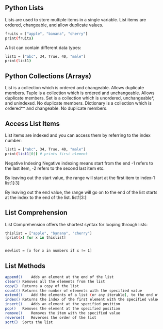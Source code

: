 ## Python Lists
Lists are used to store multiple items in a single variable. 
List items are ordered, changeable, and allow duplicate values.

```bash
fruits = ["apple", "banana", "cherry"]
print(fruits)
```

A list can contain different data types:
```bash
list1 = ["abc", 34, True, 40, "male"]
print(list1)
```


## Python Collections (Arrays)
List is a collection which is ordered and changeable. Allows duplicate members.
Tuple is a collection which is ordered and unchangeable. Allows duplicate members.
Set is a collection which is unordered, unchangeable*, and unindexed. No duplicate members.
Dictionary is a collection which is ordered** and changeable. No duplicate members.

## Access List Items
List items are indexed and you can access them by referring to the index number:

```bash
list1 = ["abc", 34, True, 40, "male"]
print(list1[0]) # prints first element
```
Negative Indexing
Negative indexing means start from the end
-1 refers to the last item, -2 refers to the second last item etc.


By leaving out the start value, the range will start at the first item to index-1
list1[:3]

By leaving out the end value, the range will go on to the end of the list starts at the index to the end of the list.
list1[3:]

## List Comprehension
List Comprehension offers the shortest syntax for looping through lists:

```bash
thislist = ["apple", "banana", "cherry"]
[print(x) for x in thislist]


newlist = [x for x in numbers if x != 1]
```

## List Methods
```bash
append()	Adds an element at the end of the list
clear()	Removes all the elements from the list
copy()	Returns a copy of the list
count()	Returns the number of elements with the specified value
extend()	Add the elements of a list (or any iterable), to the end of the current list
index()	Returns the index of the first element with the specified value
insert()	Adds an element at the specified position
pop()	Removes the element at the specified position
remove()	Removes the item with the specified value
reverse()	Reverses the order of the list
sort()	Sorts the list
```